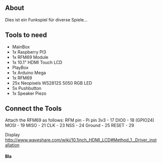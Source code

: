 ## About
Dies ist ein Funkspiel für diverse Spiele...




## Tools to need
- MainBox
 - 1x Raspberry PI3
 - 1x RFM69 Module
 - 1x 10.1" HDMI Touch LCD
- PlayBox
 - 1x Arduino Mega
 - 1x RFM69
 - 25x Neopixels WS2812S 5050 RGB LED
 - 5x Pushbutton
 - 1x Speaker Piezo


## Connect the Tools

Attach the RFM69 as follows:
RFM pin - Pi pin
3v3 - 17
DIO0 - 18 (GPIO24)
MOSI - 19
MISO - 21
CLK - 23
NSS - 24
Ground - 25
RESET - 29


Display
http://www.waveshare.com/wiki/10.1inch_HDMI_LCD#Method_1._Driver_installation



#### Bla
